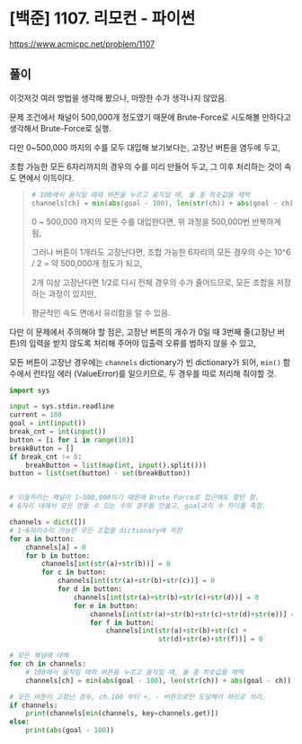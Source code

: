 # [백준] 1107. 리모컨 - 파이썬



https://www.acmicpc.net/problem/1107



## 풀이

이것저것 여러 방법을 생각해 봤으나, 마땅한 수가 생각나지 않았음.

문제 조건에서 채널이 500,000개 정도였기 때문에 Brute-Force로 시도해볼 만하다고 생각해서 Brute-Force로 실행.



다만 0~500,000 까지의 수를 모두 대입해 보기보다는, 고장난 버튼을 염두에 두고, 

조합 가능한 모든 6자리까지의 경우의 수를 미리 만들어 두고, 그 이후 처리하는 것이 속도 면에서 이득이다.



> ```python
> # 100에서 움직일 때와 버튼을 누르고 움직일 때, 둘 중 최솟값을 채택
> channels[ch] = min(abs(goal - 100), len(str(ch)) + abs(goal - ch))
> ```
>
> 0 ~ 500,000 까지의 모든 수를 대입한다면, 위 과정을 500,000번 반복하게 됨,
>
> 그러나 버튼이 1개라도 고장난다면, 조합 가능한 6자리의 모든 경우의 수는 10^6 / 2 = 약 500,000개 정도가 되고,
>
> 2개 이상 고장난다면 1/2로 다시 전체 경우의 수가 줄어드므로, 모든 조합을 저장하는 과정이 있지만, 
>
> 평균적인 속도 면에서 유리함을 알 수 있음.



다만 이 문제에서 주의해야 할 점은, 고장난 버튼의 개수가 0일 때 3번째 줄(고장난 버튼)의 입력을 받지 않도록 처리해 주어야 입출력 오류를 범하지 않을 수 있고,

모든 버튼이 고장난 경우에는 `channels` dictionary가 빈 dictionary가 되어, `min()` 함수에서 런타임 에러 (ValueError)를 일으키므로, 두 경우를 따로 처리해 줘야할 것.



```python
import sys

input = sys.stdin.readline
current = 100
goal = int(input())
break_cnt = int(input())
button = [i for i in range(10)]
breakButton = []
if break_cnt != 0:
    breakButton = list(map(int, input().split()))
button = list(set(button) - set(breakButton))


# 이동하려는 채널이 1~500,000이기 때문에 Brute Force로 접근해도 할만 함.
# 6자리 내에서 모든 만들 수 있는 수의 경우를 만들고, goal과의 수 차이를 측정.

channels = dict([])
# 1~6자리수의 가능한 모든 조합을 dictionary에 저장
for a in button:
    channels[a] = 0
    for b in button:
        channels[int(str(a)+str(b))] = 0
        for c in button:
            channels[int(str(a)+str(b)+str(c))] = 0
            for d in button:
                channels[int(str(a)+str(b)+str(c)+str(d))] = 0
                for e in button:
                    channels[int(str(a)+str(b)+str(c)+str(d)+str(e))] = 0
                    for f in button:
                        channels[int(str(a)+str(b)+str(c) +
                                     str(d)+str(e)+str(f))] = 0

# 모든 채널에 대해
for ch in channels:
    # 100에서 움직일 때와 버튼을 누르고 움직일 때, 둘 중 최솟값을 채택
    channels[ch] = min(abs(goal - 100), len(str(ch)) + abs(goal - ch))

# 모든 버튼이 고장난 경우, ch.100 부터 +, - 버튼으로만 도달해야 하므로 처리.
if channels:
    print(channels[min(channels, key=channels.get)])
else:
    print(abs(goal - 100))
```

